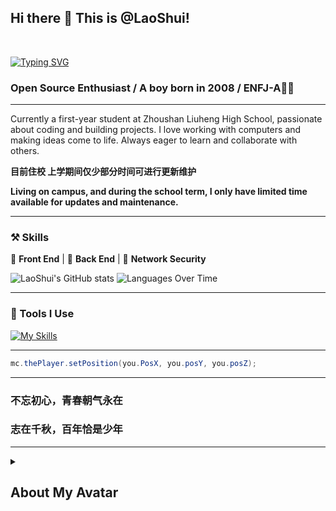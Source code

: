 ## Hi there 👋 This is @LaoShui!
<br>

[![Typing SVG](https://readme-typing-svg.demolab.com?font=Fira+Code&size=25&duration=3000&pause=1000&random=false&width=435&lines=I'm+LaoShui;A+Chinese+high+school+student)](https://git.io/typing-svg)

### Open Source Enthusiast / A boy born in 2008 / ENFJ-A🙋‍♂️

---

Currently a first-year student at Zhoushan Liuheng High School, passionate about coding and building projects. I love working with computers and making ideas come to life. Always eager to learn and collaborate with others.

**目前住校 上学期间仅少部分时间可进行更新维护**

**Living on campus, and during the school term, I only have limited time available for updates and maintenance.**

---

### ⚒ Skills

🍔 **Front End** | 🍜 **Back End** | 🔐 **Network Security**

![LaoShui's GitHub stats](https://github-readme-stats.vercel.app/api?username=laoshuikaixue&show_icons=true&theme=radical)
![Languages Over Time](https://stats.quira.sh/laoshuikaixue/languages-over-time?theme=dark)

---

### 🙂 Tools I Use

[![My Skills](https://skillicons.dev/icons?perline=14&i=github,git,githubactions,bash,cloudflare,gcp,gmail,vercel,discord,twitter,docker,electron,html,py,pytorch,idea,java,gradle,maven,yarn,vscode,ts,js,lua,go,md,mysql,nextjs,nginx,nodejs,planetscale,postman,qt,sqlite,stackoverflow,solidjs,svg,vite,vue,workers,zig,ae,pr,au,ps,powershell,regex,wordpress,windows,ubuntu,linux)](https://skillicons.dev)

---

```java
mc.thePlayer.setPosition(you.PosX, you.posY, you.posZ);
```

---

### 不忘初心，青春朝气永在

### 志在千秋，百年恰是少年

---

<details>
<summary><h2>About My Avatar</h2></summary>

"My avatar features the characters fun LaoShui(), where 'fun' stands for both function definition in programming and the meaning of 'fun' in English. It represents my passion for coding and how I define my happiness through it. I chose JetBrains Mono font with bold italic for 'fun' to highlight this key concept, symbolizing my pursuit of joy and unique expression in programming. LaoShui is my online name, styled like a function call, representing my personal style and coding philosophy."

</details>
